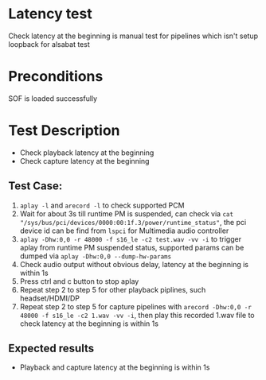 # Latency test
Check latency at the beginning is manual test for pipelines which isn't setup loopback for alsabat test

# Preconditions
SOF is loaded successfully

# Test Description
* Check playback latency at the beginning
* Check capture latency at the beginning

## Test Case:
1. `aplay -l` and `arecord -l` to check supported PCM
2. Wait for about 3s till runtime PM is suspended, can check via `cat "/sys/bus/pci/devices/0000:00:1f.3/power/runtime_status"`, the pci device id can be find from `lspci` for Multimedia audio controller
3. `aplay -Dhw:0,0 -r 48000 -f s16_le -c2 test.wav -vv -i` to trigger aplay from runtime PM suspended status, supported params can be dumped via `aplay -Dhw:0,0 --dump-hw-params`
4. Check audio output without obvious delay, latency at the beginning is within 1s
5. Press ctrl and c button to stop aplay
6. Repeat step 2 to step 5 for other playback piplines, such headset/HDMI/DP
7. Repeat step 2 to step 5 for capture pipelines with `arecord -Dhw:0,0 -r 48000 -f s16_le -c2 1.wav -vv -i`, then play this recorded 1.wav file to check latency at the beginning is within 1s


## Expected results
* Playback and capture latency at the beginning is within 1s

